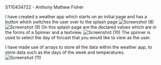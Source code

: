ST10434722 - Anthony Mathew Fisher

I have created a weather app which starts on an initial page and has a button which switches the user over to the splash page ![Screenshot (8)](https://github.com/antogofficial/vcnmb-imad5112-2024-summative-assessment-antogofficial/assets/160749174/e0bc8ea2-d6d6-4e62-b833-18b6409870ad) ![Screenshot (9)](https://github.com/antogofficial/vcnmb-imad5112-2024-summative-assessment-antogofficial/assets/160749174/0d60c78b-cf93-409d-9503-50e5ab9372d6) On this splash page are the declared values which are in the forms of a Spinner and a textview. ![Screenshot (10)](https://github.com/antogofficial/vcnmb-imad5112-2024-summative-assessment-antogofficial/assets/160749174/3069ff13-657b-4389-85bd-3a71ebf47bdd) The spinner is used to select the day of forcast that you would like to view as the user.

I have made use of arrays to store all the data within the weather app, to store data such as the days of the week and temperatures. ![Screenshot (11)](https://github.com/antogofficial/vcnmb-imad5112-2024-summative-assessment-antogofficial/assets/160749174/83345db6-8a04-422a-b3aa-95cdb0955e6d)




